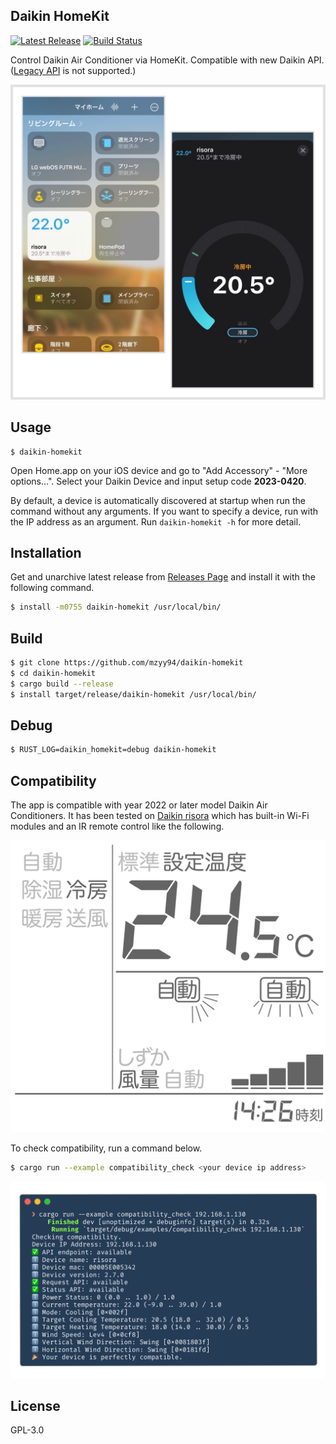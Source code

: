 Daikin HomeKit
---

<a href="https://github.com/mzyy94/daikin-homekit/releases"><img src="https://img.shields.io/github/release/mzyy94/daikin-homekit.svg" alt="Latest Release"></a>
<a href="https://github.com/mzyy94/daikin-homekit/actions"><img src="https://github.com/mzyy94/daikin-homekit/workflows/build/badge.svg" alt="Build Status"></a>

Control Daikin Air Conditioner via HomeKit. Compatible with new Daikin API. ([Legacy API] is not supported.)

![daikin-homekit](/docs/daikin-homekit.png)


[Legacy API]: https://github.com/ael-code/daikin-control/wiki/API-System


## Usage

```
$ daikin-homekit
```

Open Home.app on your iOS device and go to "Add Accessory" - "More options...".
Select your Daikin Device and input setup code **2023-0420**.

By default, a device is automatically discovered at startup when run the command without any arguments.
If you want to specify a device, run with the IP address as an argument. Run `daikin-homekit -h` for more detail.

## Installation

Get and unarchive latest release from [Releases Page](https://github.com/mzyy94/daikin-homekit/releases) and install it with the following command.

```bash
$ install -m0755 daikin-homekit /usr/local/bin/
```

## Build

```bash
$ git clone https://github.com/mzyy94/daikin-homekit
$ cd daikin-homekit
$ cargo build --release
$ install target/release/daikin-homekit /usr/local/bin/
```

## Debug

```bash
$ RUST_LOG=daikin_homekit=debug daikin-homekit
```

## Compatibility

The app is compatible with year 2022 or later model Daikin Air Conditioners.
It has been tested on [Daikin risora] which has built-in Wi-Fi modules and an IR remote control like the following.

[Daikin risora]: https://www.ac.daikin.co.jp/kabekake/products/sx_series

![remote](/docs/remote.png)

To check compatibility, run a command below.

```bash
$ cargo run --example compatibility_check <your device ip address>
```

![compatibility_check](/docs/compatibility_check.png)

## License

GPL-3.0
